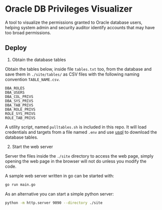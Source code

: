 # Oracle DB Privileges Visualizer

A tool to visualize the permissions granted to Oracle database users, helping system admin and security auditor identify accounts that may have too broad permissions.

## Deploy

1. Obtain the database tables 

Obtain the tables below, inside file `tables.txt` too, from the database and save them in `./site/tables/` as CSV files with the following naming convention `TABLE_NAME.csv`.

```
DBA_ROLES
DBA_USERS
DBA_COL_PRIVS
DBA_SYS_PRIVS
DBA_TAB_PRIVS
DBA_ROLE_PRIVS
ROLE_SYS_PRIVS
ROLE_TAB_PRIVS
```

A utility script, named `pulltables.sh` is included in this repo. It will load credentials and targets from a file named `.env` and use [usql](https://github.com/xo/usql) to download the database tables.

2. Start the web server

Server the files inside the `./site` directory to access the web page, simply opening the web page in the browser will not do unless you modify the code.

A sample web server written in go can be started with:

```bash
go run main.go
```

As an alternative you can start a simple python server:

```bash
python -m http.server 9090 --directory ./site
```